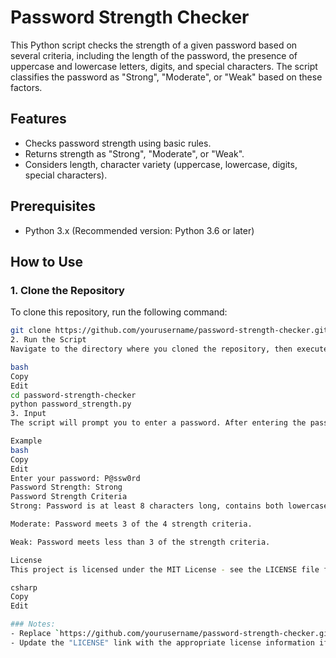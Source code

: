 # Password Strength Checker

This Python script checks the strength of a given password based on several criteria, including the length of the password, the presence of uppercase and lowercase letters, digits, and special characters. The script classifies the password as "Strong", "Moderate", or "Weak" based on these factors.

## Features
- Checks password strength using basic rules.
- Returns strength as "Strong", "Moderate", or "Weak".
- Considers length, character variety (uppercase, lowercase, digits, special characters).

## Prerequisites
- Python 3.x (Recommended version: Python 3.6 or later)

## How to Use

### 1. Clone the Repository
To clone this repository, run the following command:
```bash
git clone https://github.com/yourusername/password-strength-checker.git
2. Run the Script
Navigate to the directory where you cloned the repository, then execute the script:

bash
Copy
Edit
cd password-strength-checker
python password_strength.py
3. Input
The script will prompt you to enter a password. After entering the password, it will display the password strength.

Example
bash
Copy
Edit
Enter your password: P@ssw0rd
Password Strength: Strong
Password Strength Criteria
Strong: Password is at least 8 characters long, contains both lowercase and uppercase letters, contains at least one digit, and contains at least one special character.

Moderate: Password meets 3 of the 4 strength criteria.

Weak: Password meets less than 3 of the strength criteria.

License
This project is licensed under the MIT License - see the LICENSE file for details.

csharp
Copy
Edit

### Notes:
- Replace `https://github.com/yourusername/password-strength-checker.git` with the actual URL of your GitHub repository.
- Update the "LICENSE" link with the appropriate license information if you choose a different license for the repository.
